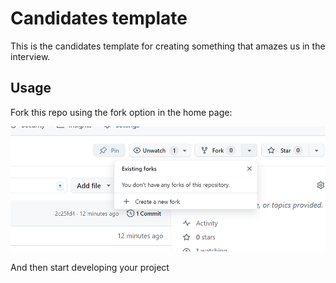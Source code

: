 # Candidates template

This is the candidates template for creating something that amazes us in the interview.

## Usage

Fork this repo using the fork option in the home page:

![Fork](/docs/image.png)

And then start developing your project